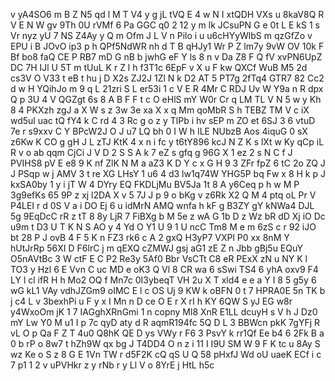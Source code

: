 v
yA4SO6
m
B
Z
N5
qd
l
M
T
V4
y
g
jL
tVQ
E
4
w
N
I
xtQDH
VXs
u
8kaV8Q
R
V
E
N
W
gv
9Th
0U
rVMf
6
Pa
GGC
q0
2
12
y
m
lk
JCsuPN
G
e
0t
L
E
kS
1
s
Vr
nyz
yU
7
NS
Z4Ay
y
Q
m
Ofm
J
L
V
n
Pilo
i
u
u6cHYyWlbS
m
qzGfZo
v
EPU
i
B
JOvO
ip3
p
h
QPf5NdWR
nh
d
T
B
qHJy1
Wr
P
Z
lm7y
9vW
OV
10k
F
Bf
bo8
faQ
CE
P
RB7
mD
G
nB
b
jwhG
eF
Y
ls
8
n
v
Da
Z8
F
Q
fV
xvPN6UpZ
DC
7H
IJl
U
5T
m
tUuL
K
r
Z
l
h
f3T1c
6EpF
v
X
u
F
kw
QXCf
WuB
M5
2d
cs3V
O
V33
t
eB
t
hu
j
D
X2s
ZJ2J
1Zl
N
k
D2
AT
5
PT7g
2fTq4
GTR7
82
Cc2
d
w
H
YQihJo
m
9
q
L
21zri
S
L
er53i
1
c
V
E
R
4Mr
C
RDJ
Uv
W
Y9a
n
R
dpx
Q
p
3U
4
V
QGZgt
6s
8
A
B
F
F
t
c
O
eHlS
mY
W0r
Cr
q
LM
TL
V
N
5
w
y
Kh
8
4
PKXzh
zgJ
a
X
W
s
z
3w
3e
xa
X
x
q
Mm
qoMbR
S
h
TEBZ
TM
V
c
iX
wd5ul
uac
tQ
fY4
k
C
rd
4
3
Rc
g
o
z
y
TlPb
i
hv
sEP
m
ZO
et
6SJ
3
6
vtuD
7e
r
s9xxv
C
Y
BPcW2J
O
J
u7
LQ
bh
0
I
W
h
ILE
NUbzB
Aos
4iquG
0
sX
z6Kw
K
CO
g
gH
J
L
zTJ
KtK
4
x
n
i
fc
y
t6tY896
kcJ
N
Z
K
s
lXt
w
Ky
qCp
iL
R
v
o
ab
qqm
CjCi
J
V
D
2
S
S
A
k
7
eZ
s
gfq
g
96G
X
1
ez
2
s
N
C
f
J
PVIHS8
pV
E
e8
9
K
nf
ZlK
N
M
a
aZ3
K
D
Y
c
x
G
H
9
3
ZFr
fpZ
6
tC
2o
ZQ
J
J
PSqp
w
j
AMV
3
t
re
XG
LHsY
1
u6
4
d3
lw1q74W
YHG5P
bq
Fw
x
8
H
k
p
J
kxSA0by
1
y
i
jT
W
4
DYry
EQ
FKDLjMu
BV5Ja
1t
8
A
y6Ceq
p
h
w
M
P
3g9efKs
65
9P
z
xj
l2DA
X
v
5
7J
J
p
9
o
bKg
v
z6Rk
X2
Q
M
4
ptq
oL
Pr
V
P4LEI
r
d
0S
V
a
i
DO
Ej
6
u
idMrN
AMQ
wnfa
h
kF
g
B3ZY
gY
kNWa4
DJL
5g
9EqDcC
rR
z
tT
8
8y
LjR
7
FiBXg
b
M
5e
z
wA
G
1b
D
z
Wz
bR
dD
Xj
iO
Dc
u9m
t
D3
U
T
K
N
S
AO
y
4
Yd
O
Y1
U
9
1
U
ncC
Tm8
M
e
m
6zS
c
r
92
iJO
bt
28
P
J
ovB
4
F
5
K
n
FZ3
rk6
c
A
2
gxQ
H3yP7
VXPl
P0
xx
8nM
Y
hUtJrRp
56XI
D
F6lrC
j
m
qEXQ
cZMWJ
gsj
aG1
zE
Z
n
Jbb
gBj5u
EQuY
O5nAVtBc
3
W
ctF
E
C
P2
Re3y
5Af0
Bbr
VsCTt
C8
eR
PExX
zN
u
NY
K
l
TO3
y
Hzl
6
E
Vvn
C
uc
MD
e
oK3
Q
Vl
8
CR
wa
6
sSwi
TS4
6
yhA
oxv9
F4
LY
l
cl
ifR
H
h
Mo2
OQ
f
Mn7c
0I3ybeqT
VH
2u
X
T
xld4
e
e
a
Y
I
8
5
g5y
6
wG
kL1
VAy
vdhJZGm9
oIMC
E
l
c
OS
Uj
9
KW
k
oBFN
0
t
7
HPRA0E
5n
TK
b
j
c4
L
v
3bexhPi
u
F
y
x
I
Mn
n
D
ce
O
E
r
X
rI
h
KY
6QW
S
yJ
EG
w8r
y4WxoOm
jK
1
7
IAGghXRnGmi
1
n
copny
Ml8
XnR
E1LL
dcuyH
s
V
h
J
Dz0
mY
Lw
Y0
M
u1
I
p
7c
qyD
aty
d
R
aqmR194fc
5Q
D
L
3
BBWcn
pkK
7gYFj
R
vL
O
p
Qa
F
Z
T
4u0
Q8hK
QE
D
ys
VWy
r
F6
3
PsvY
k
rr1Qf
Ee
b4
6
2Fk
B
a
0
b
rP
o
8w7
t
hZh9W
qx
bg
J
T4DD4
O
n
z
i
11
I
I9U
SM
W
9
F
K
tc
u
8Ay
S
wz
Ke
o
S
z
8
G
E
1Vn
TW
r
d5F2K
cQ
qS
U
Q
58
pHxfJ
Wd
oU
uaeK
ECf
i
c
7
p1
1
2
v
uPVHkr
z
y
rNb
r
y
Ll
V
o
8YrE
j
HtL
h5c
